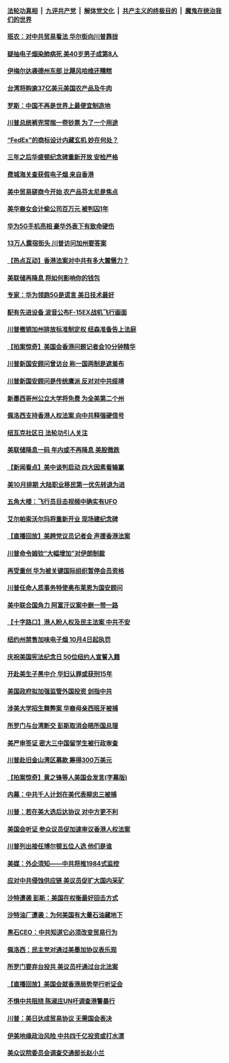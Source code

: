 ####  [法轮功真相](../../../../basic/blob/master/README.md?t=09192339) &nbsp;|&nbsp; [九评共产党](../../../../9ping.md/blob/master/README.md?t=09192339) &nbsp;|&nbsp; [解体党文化](../../../../jtdwh.md/blob/master/README.md?t=09192339)  &nbsp;|&nbsp; [共产主义的终极目的](../../../../gczydzjmd.md/blob/master/README.md?t=09192339) &nbsp;|&nbsp; [魔鬼在统治我们的世界](../../../../mgztzwmdsj.md/blob/master/README.md?t=09192339) 

#### [班农：对中共贸易看法 华尔街向川普靠拢](../pages/nsc412/n11533282.md?t=09192339) 

#### [疑抽电子烟染肺病死 美40岁男子成第8人](../pages/nsc412/n11533272.md?t=09192339) 

#### [伊梅尔达袭德州东部 比飓风哈维还糟糕](../pages/nsc412/n11533180.md?t=09192339) 

#### [台湾将购逾37亿美元美国农产品及牛肉](../pages/nsc412/n11533201.md?t=09192339) 

#### [罗斯：中国不再是世界上最便宜制造地](../pages/nsc412/n11533177.md?t=09192339) 

#### [川普总统裤兜常揣一卷钞票 为了一个用途](../pages/nsc412/n11533082.md?t=09192339) 

#### [“FedEx”的商标设计内藏玄机 妙在何处？](../pages/nsc412/n11532690.md?t=09192339) 

#### [三年之后华盛顿纪念碑重新开放 安检严格](../pages/nsc412/n11532667.md?t=09192339) 

#### [费城海关查获假电子烟 来自香港](../pages/nsc412/n11531382.md?t=09192339) 

#### [美中贸易磋商今开始 农产品芬太尼是焦点](../pages/nsc412/n11532800.md?t=09192339) 

#### [美华裔女会计偷公司百万元 被判囚1年](../pages/nsc412/n11531399.md?t=09192339) 

#### [华为5G手机亮相 豪华外表下有致命硬伤](../pages/nsc412/n11532724.md?t=09192339) 

#### [13万人露宿街头 川普访问加州要答案](../pages/nsc412/n11532672.md?t=09192339) 

#### [【热点互动】香港法案对中共有多大震慑力？](../pages/nsc412/n11532662.md?t=09192339) 

#### [美联储再降息 将如何影响你的钱包](../pages/nsc412/n11532303.md?t=09192339) 

#### [专家：华为领跑5G是谎言 美日技术最好](../pages/nsc412/n11532066.md?t=09192339) 

#### [配有先进设备 波音公布F-15EX战机飞行画面](../pages/nsc412/n11531703.md?t=09192339) 

#### [川普撤销加州排放标准制定权  纽森准备告上法庭](../pages/nsc412/n11531747.md?t=09192339) 

#### [【拍案惊奇】美国会香港问题记者会10分钟精华](../pages/nsc412/n11531209.md?t=09192339) 

#### [川普新国安顾问曾访台 称一国两制是遮羞布](../pages/nsc412/n11531031.md?t=09192339) 

#### [川普新国安顾问是传统鹰派 反对对中共绥靖](../pages/nsc412/n11530608.md?t=09192339) 

#### [新墨西哥州公立大学将免费 为全美第二个州](../pages/nsc412/n11530989.md?t=09192339) 

#### [佩洛西支持香港人权法案 向中共释强硬信号](../pages/nsc412/n11530716.md?t=09192339) 

#### [纽瓦克社区日 法轮功引人关注](../pages/nsc412/n11530852.md?t=09192339) 

#### [美联储降息一码 年内或不再降息 美股微跌](../pages/nsc412/n11530732.md?t=09192339) 

#### [【新闻看点】美中谈判启动 四大因素看输赢](../pages/nsc412/n11530577.md?t=09192339) 

#### [美10月排期 大陆职业移民第一优先转退为进](../pages/nsc412/n11530300.md?t=09192339) 

#### [五角大楼：飞行员目击视频中确实有UFO](../pages/nsc412/n11530329.md?t=09192339) 

#### [艾尔帕索沃尔玛将重新开业 现场建纪念碑](../pages/nsc412/n11530359.md?t=09192339) 

#### [【直播回放】美跨党议员记者会 声援香港法案](../pages/nsc412/n11530318.md?t=09192339) 

#### [川普命令姆钦“大幅增加”对伊朗制裁](../pages/nsc412/n11530051.md?t=09192339) 

#### [再受重创 华为被关键国际组织暂停会员资格](../pages/nsc412/n11530164.md?t=09192339) 

#### [川普任命人质事务特使奥布莱恩为国安顾问](../pages/nsc412/n11530120.md?t=09192339) 

#### [美中联合国角力 阿富汗议案中删一带一路](../pages/nsc412/n11530105.md?t=09192339) 

#### [【十字路口】港人盼人权及民主法案 中共不安](../pages/nsc412/n11528700.md?t=09192339) 

#### [纽约州禁售加味电子烟 10月4日起执罚](../pages/nsc412/n11528906.md?t=09192339) 

#### [庆祝美国宪法纪念日 50位纽约人宣誓入籍](../pages/nsc412/n11528921.md?t=09192339) 

#### [开赴美生子黑中介 华妇认罪或获刑15年](../pages/nsc412/n11529520.md?t=09192339) 

#### [美国政府拟加强监管外国投资 剑指中共](../pages/nsc412/n11529435.md?t=09192339) 

#### [涉美大学招生舞弊案 华裔母亲西班牙被捕](../pages/nsc412/n11529395.md?t=09192339) 

#### [所罗门与台湾断交 彭斯取消会晤所国总理](../pages/nsc412/n11529375.md?t=09192339) 

#### [美严审签证 密大三中国留学生被行政审查](../pages/nsc412/n11528849.md?t=09192339) 

#### [川普赴旧金山湾区募款 筹得300万美元](../pages/nsc412/n11529014.md?t=09192339) 

#### [【拍案惊奇】黄之锋等人美国会发言(字幕版)](../pages/nsc412/n11528603.md?t=09192339) 

#### [内幕：中共千人计划在美代表柳忠三被捕](../pages/nsc412/n11528794.md?t=09192339) 

#### [川普：若在美大选后达协议 对中方更不利](../pages/nsc412/n11528423.md?t=09192339) 

#### [美国会听证 参众议员促加速审议香港人权法案](../pages/nsc412/n11528497.md?t=09192339) 

#### [川普列出接任博尔顿五位人选 他们是谁](../pages/nsc412/n11528232.md?t=09192339) 

#### [美媒：外企须知——中共将推1984式监控](../pages/nsc412/n11528327.md?t=09192339) 

#### [应对中共侵蚀供应链 美议员促扩大国内采矿](../pages/nsc412/n11528320.md?t=09192339) 

#### [沙特遭袭 彭斯：美国在权衡最好回击方式](../pages/nsc412/n11528147.md?t=09192339) 

#### [沙特油厂遭袭：为何美国有大量石油藏地下](../pages/nsc412/n11528061.md?t=09192339) 

#### [黑石CEO：中共知道它必须改变贸易行为](../pages/nsc412/n11528104.md?t=09192339) 

#### [佩洛西：民主党对通过美墨加协议表乐观](../pages/nsc412/n11527937.md?t=09192339) 

#### [所罗门要弃台投共 美议员吁通过台北法案](../pages/nsc412/n11528044.md?t=09192339) 

#### [【直播回放】美国会就香港局势举行听证会](../pages/nsc412/n11525928.md?t=09192339) 

#### [不惧中共阻挠 陈淑庄UN吁调查港警暴行](../pages/nsc412/n11528003.md?t=09192339) 

#### [川普：美日达成贸易协议 无需国会表决](../pages/nsc412/n11527734.md?t=09192339) 

#### [伊美地缘政治风险 中共四千亿投资或打水漂](../pages/nsc412/n11527587.md?t=09192339) 

#### [美众议院委员会调查交通部长赵小兰](../pages/nsc412/n11527828.md?t=09192339) 

